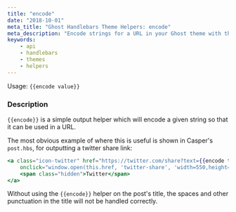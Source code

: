 ```yaml
---
title: "encode"
date: "2018-10-01"
meta_title: "Ghost Handlebars Theme Helpers: encode"
meta_description: "Encode strings for a URL in your Ghost theme with this handlebars helper. Read more about themes 👻"
keywords:
    - api
    - handlebars
    - themes
    - helpers
---
```


Usage: `{{encode value}}`

### Description

`{{encode}}` is a simple output helper which will encode a given string so that it can be used in a URL.

The most obvious example of where this is useful is shown in Casper's `post.hbs`, for outputting a twitter share link:

```handlebars
<a class="icon-twitter" href="https://twitter.com/share?text={{encode title}}&url={{url absolute='true'}}"
    onclick="window.open(this.href, 'twitter-share', 'width=550,height=235');return false;">
    <span class="hidden">Twitter</span>
</a>

```

Without using the `{{encode}}` helper on the post's title, the spaces and other punctuation in the title will not be handled correctly.
